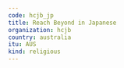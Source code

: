 ```yaml
---
code: hcjb_jp
title: Reach Beyond in Japanese
organization: hcjb
country: australia
itu: AUS
kind: religious
---
```

